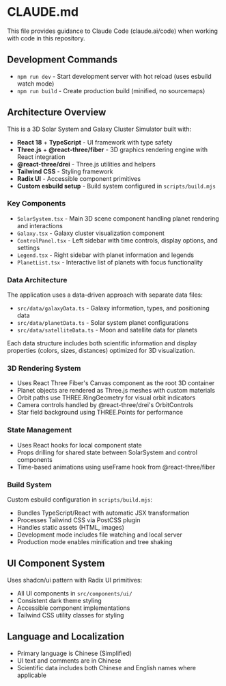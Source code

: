 # CLAUDE.md

This file provides guidance to Claude Code (claude.ai/code) when working with code in this repository.

## Development Commands

- `npm run dev` - Start development server with hot reload (uses esbuild watch mode)
- `npm run build` - Create production build (minified, no sourcemaps)

## Architecture Overview

This is a 3D Solar System and Galaxy Cluster Simulator built with:

- **React 18** + **TypeScript** - UI framework with type safety
- **Three.js** + **@react-three/fiber** - 3D graphics rendering engine with React integration
- **@react-three/drei** - Three.js utilities and helpers
- **Tailwind CSS** - Styling framework
- **Radix UI** - Accessible component primitives
- **Custom esbuild setup** - Build system configured in `scripts/build.mjs`

### Key Components

- `SolarSystem.tsx` - Main 3D scene component handling planet rendering and interactions
- `Galaxy.tsx` - Galaxy cluster visualization component
- `ControlPanel.tsx` - Left sidebar with time controls, display options, and settings
- `Legend.tsx` - Right sidebar with planet information and legends
- `PlanetList.tsx` - Interactive list of planets with focus functionality

### Data Architecture

The application uses a data-driven approach with separate data files:

- `src/data/galaxyData.ts` - Galaxy information, types, and positioning data
- `src/data/planetData.ts` - Solar system planet configurations
- `src/data/satelliteData.ts` - Moon and satellite data for planets

Each data structure includes both scientific information and display properties (colors, sizes, distances) optimized for 3D visualization.

### 3D Rendering System

- Uses React Three Fiber's Canvas component as the root 3D container
- Planet objects are rendered as Three.js meshes with custom materials
- Orbit paths use THREE.RingGeometry for visual orbit indicators
- Camera controls handled by @react-three/drei's OrbitControls
- Star field background using THREE.Points for performance

### State Management

- Uses React hooks for local component state
- Props drilling for shared state between SolarSystem and control components
- Time-based animations using useFrame hook from @react-three/fiber

### Build System

Custom esbuild configuration in `scripts/build.mjs`:
- Bundles TypeScript/React with automatic JSX transformation
- Processes Tailwind CSS via PostCSS plugin
- Handles static assets (HTML, images)
- Development mode includes file watching and local server
- Production mode enables minification and tree shaking

## UI Component System

Uses shadcn/ui pattern with Radix UI primitives:
- All UI components in `src/components/ui/`
- Consistent dark theme styling
- Accessible component implementations
- Tailwind CSS utility classes for styling

## Language and Localization

- Primary language is Chinese (Simplified)
- UI text and comments are in Chinese
- Scientific data includes both Chinese and English names where applicable